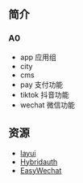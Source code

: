 ## 简介

### A0

* app 应用组
* city
* cms
* pay 支付功能
* tiktok 抖音功能
* wechat 微信功能

## 资源

* [layui](https://layui.dev/docs/2.8/base.html)
* [Hybridauth](https://hybridauth.github.io/) 
* [EasyWechat](https://easywechat.com/6.x/)

